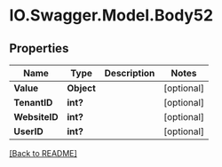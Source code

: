 # IO.Swagger.Model.Body52
## Properties

Name | Type | Description | Notes
------------ | ------------- | ------------- | -------------
**Value** | **Object** |  | [optional] 
**TenantID** | **int?** |  | [optional] 
**WebsiteID** | **int?** |  | [optional] 
**UserID** | **int?** |  | [optional] 

 [[Back to README]](../README.md)

